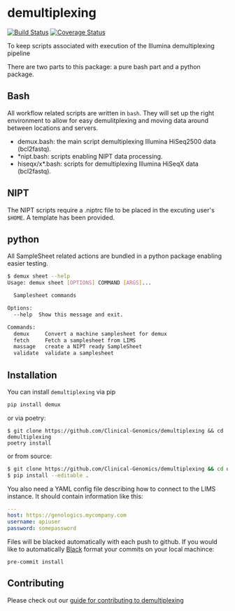 # demultiplexing
[![Build Status][travis-img]][travis-url]
[![Coverage Status](https://coveralls.io/repos/github/Clinical-Genomics/demultiplexing/badge.svg?branch=master)](https://coveralls.io/github/Clinical-Genomics/demultiplexing?branch=master)

To keep scripts associated with execution of the Illumina demultiplexing pipeline

There are two parts to this package: a pure bash part and a python package.

## Bash

All workflow related scripts are written in `bash`. They will set up the right environment to allow for easy demulitplexing and moving data around between locations and servers.

* demux.bash: the main script demultiplexing Illumina HiSeq2500 data (bcl2fastq).
* *nipt.bash: scripts enabling NIPT data processing.
* hiseqx/x*.bash: scripts for demultiplexing Illumina HiSeqX data (bcl2fastq).

## NIPT

The NIPT scripts require a .niptrc file to be placed in the excuting user's `$HOME`. A template has been provided.

## python

All SampleSheet related actions are bundled in a python package enabling easier testing.

```bash
$ demux sheet --help
Usage: demux sheet [OPTIONS] COMMAND [ARGS]...

  Samplesheet commands

Options:
  --help  Show this message and exit.

Commands:
  demux     Convert a machine samplesheet for demux
  fetch     Fetch a samplesheet from LIMS
  massage   create a NIPT ready SampleSheet
  validate  validate a samplesheet
```

## Installation

You can install `demultiplexing` via pip

````bash
pip install demux
```` 

or via poetry:
```
$ git clone https://github.com/Clinical-Genomics/demultiplexing && cd demultiplexing
poetry install
```

or from source:

```bash
$ git clone https://github.com/Clinical-Genomics/demultiplexing && cd demultiplexing
$ pip install --editable .
```

You also need a YAML config file describing how to connect to the LIMS instance. It should contain information like this:

```yaml
---
host: https://genologics.mycompany.com
username: apiuser
password: somepassword
```

Files will be blacked automatically with each push to github. If you would like to automatically [Black][black] format your commits on your local machince:

```
pre-commit install
```

## Contributing

Please check out our [guide for contributing to demultiplexing](CONTRIBUTING.md)


[black]: https://black.readthedocs.io/en/stable/
[travis-img]: https://travis-ci.org/Clinical-Genomics/demultiplexing.svg?branch=master
[travis-url]: https://travis-ci.org/Clinical-Genomics/demultiplexing
